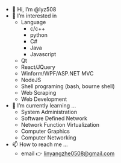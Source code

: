 - 👋 Hi, I’m @lyz508
- 👀 I’m interested in 
  - Language
    - c/c++
    - python
    - C#
    - Java
    - Javascript
  - Qt
  - React/JQuery
  - Winform/WPF/ASP.NET MVC
  - NodeJS
  - Shell programing (bash, bourne shell)
  - Web Scraping
  - Web Development
- 🌱 I’m currently learning ...
  - System Administration
  - Software Defined Network
  - Network Function Virtualization
  - Computer Graphics
  - Computer Networking
- 📫 How to reach me ...
  - email 👉 linyangzhe0508@gmail.com

<!---
lyz508/lyz508 is a ✨ special ✨ repository because its `README.md` (this file) appears on your GitHub profile.
You can click the Preview link to take a look at your changes.
--->
